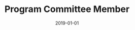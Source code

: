 ---
title: "Program Committee Member"
collection: professional
type: ""
permalink: /professional/2019-precs
venue: '<a href="https://p-recs.github.io/2019/" target="_blank">International Workshop on Practical Reproducible Evaluation of Computer Systems (P-RECS)</a>'
date: 2019-01-01
---